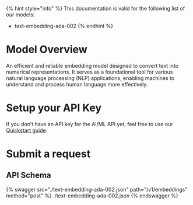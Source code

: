 [#references:start]: <> ({ "template": "openapi" })
{% hint style="info" %}
This documentation is valid for the following list of our models:
* text-embedding-ada-002
{% endhint %}

# Model Overview
An efficient and reliable embedding model designed to convert text into numerical representations. It serves as a foundational tool for various natural language processing (NLP) applications, enabling machines to understand and process human language more effectively.

# Setup your API Key
If you don’t have an API key for the AI/ML API yet, feel free to use our [Quickstart guide](https://docs.aimlapi.com/quickstart/setting-up).

# Submit a request
## API Schema
{% swagger src="./text-embedding-ada-002.json" path="/v1/embeddings" method="post" %}
./text-embedding-ada-002.json
{% endswagger %}


[#references:end]: <> ({})